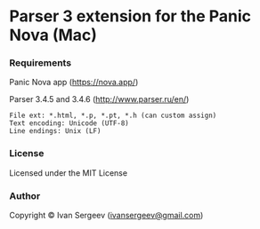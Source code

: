 # Parser 3 extension for the Panic Nova (Mac)

### Requirements

Panic Nova app (https://nova.app/)

Parser 3.4.5 and 3.4.6 (http://www.parser.ru/en/)

	File ext: *.html, *.p, *.pt, *.h (can custom assign)
	Text encoding: Unicode (UTF-8)
	Line endings: Unix (LF)

### License

Licensed under the MIT License

### Author

Copyright © Ivan Sergeev (ivansergeev@gmail.com)